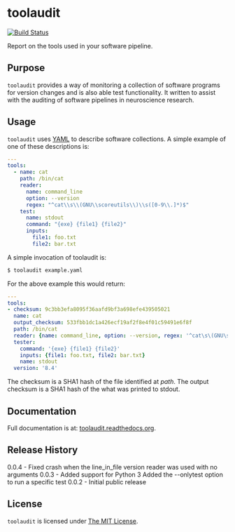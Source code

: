 # toolaudit

[![Build Status](https://travis-ci.org/jstutters/toolaudit.svg?branch=master)](https://travis-ci.org/jstutters/toolaudit)

Report on the tools used in your software pipeline.

## Purpose

`toolaudit` provides a way of monitoring a collection of software programs for
version changes and is also able test functionality.  It written to assist with
the auditing of software pipelines in neuroscience research.

## Usage

`toolaudit` uses [YAML](http://yaml.org/) to describe software collections.  A
simple example of one of these descriptions is:

```YAML
---
tools:
  - name: cat
    path: /bin/cat
    reader:
      name: command_line
      option: --version
      regex: "^cat\\s\\(GNU\\scoreutils\\)\\s([0-9\\.]*)$"
    test:
      name: stdout
      command: "{exe} {file1} {file2}"
      inputs:
        file1: foo.txt
        file2: bar.txt
```

A simple invocation of toolaudit is:
```bash
$ toolaudit example.yaml
```

For the above example this would return:

```YAML
---
tools:
- checksum: 9c3bb3efa8095f36aafd9bf3a698efe439505021
  name: cat
  output_checksum: 533fbb1dc1a426ecf19af2f8e4f01c59491e6f8f
  path: /bin/cat
  reader: {name: command_line, option: --version, regex: '^cat\s\(GNU\scoreutils\)\s([0-9\.]*)$'}
  tester:
    command: '{exe} {file1} {file2}'
    inputs: {file1: foo.txt, file2: bar.txt}
    name: stdout
  version: '8.4'
```

The checksum is a SHA1 hash of the file identified at *path*.  The output
checksum is a SHA1 hash of the what was printed to stdout.

## Documentation

Full documentation is at: [toolaudit.readthedocs.org](https://toolaudit.readthedocs.org/).


## Release History

0.0.4 - Fixed crash when the line_in_file version reader was used with no arguments
0.0.3 - Added support for Python 3
        Added the --onlytest option to run a specific test
0.0.2 - Initial public release


## License

`toolaudit` is licensed under [The MIT License](http://opensource.org/licenses/MIT).
